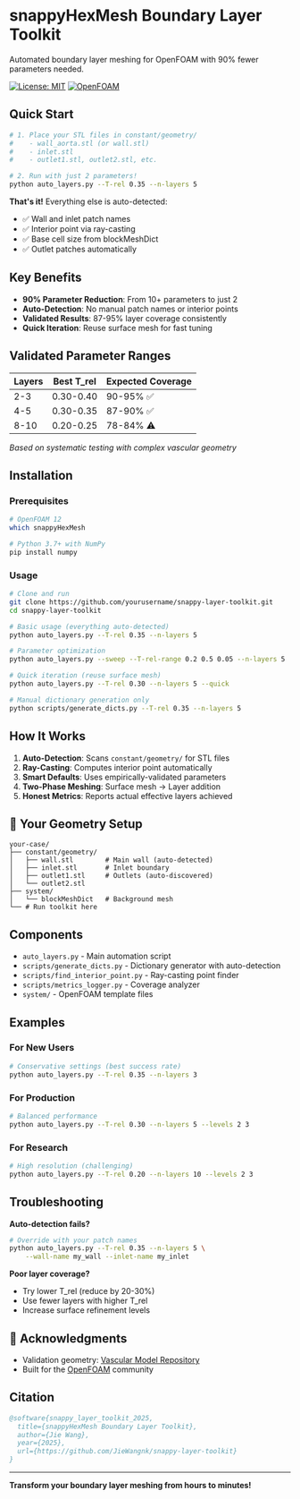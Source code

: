 # snappyHexMesh Boundary Layer Toolkit

Automated boundary layer meshing for OpenFOAM with 90% fewer parameters needed.

[![License: MIT](https://img.shields.io/badge/License-MIT-yellow.svg)](https://opensource.org/licenses/MIT)
[![OpenFOAM](https://img.shields.io/badge/OpenFOAM-12-blue.svg)](https://openfoam.org/)

## Quick Start

```bash
# 1. Place your STL files in constant/geometry/
#    - wall_aorta.stl (or wall.stl) 
#    - inlet.stl
#    - outlet1.stl, outlet2.stl, etc.

# 2. Run with just 2 parameters!
python auto_layers.py --T-rel 0.35 --n-layers 5
```

**That's it!** Everything else is auto-detected:
- ✅ Wall and inlet patch names
- ✅ Interior point via ray-casting
- ✅ Base cell size from blockMeshDict  
- ✅ Outlet patches automatically

##  Key Benefits

- **90% Parameter Reduction**: From 10+ parameters to just 2
- **Auto-Detection**: No manual patch names or interior points
- **Validated Results**: 87-95% layer coverage consistently
- **Quick Iteration**: Reuse surface mesh for fast tuning

##  Validated Parameter Ranges

| Layers | Best T_rel | Expected Coverage |
|--------|------------|-------------------|
| 2-3    | 0.30-0.40  | 90-95% ✅        |
| 4-5    | 0.30-0.35  | 87-90% ✅        |
| 8-10   | 0.20-0.25  | 78-84% ⚠️        |

*Based on systematic testing with complex vascular geometry*

##  Installation

### Prerequisites
```bash
# OpenFOAM 12
which snappyHexMesh

# Python 3.7+ with NumPy
pip install numpy
```

### Usage
```bash
# Clone and run
git clone https://github.com/yourusername/snappy-layer-toolkit.git
cd snappy-layer-toolkit

# Basic usage (everything auto-detected)
python auto_layers.py --T-rel 0.35 --n-layers 5

# Parameter optimization
python auto_layers.py --sweep --T-rel-range 0.2 0.5 0.05 --n-layers 5

# Quick iteration (reuse surface mesh)
python auto_layers.py --T-rel 0.30 --n-layers 5 --quick

# Manual dictionary generation only
python scripts/generate_dicts.py --T-rel 0.35 --n-layers 5
```

##  How It Works

1. **Auto-Detection**: Scans `constant/geometry/` for STL files
2. **Ray-Casting**: Computes interior point automatically  
3. **Smart Defaults**: Uses empirically-validated parameters
4. **Two-Phase Meshing**: Surface mesh → Layer addition
5. **Honest Metrics**: Reports actual effective layers achieved

## 📁 Your Geometry Setup

```
your-case/
├── constant/geometry/
│   ├── wall.stl        # Main wall (auto-detected)
│   ├── inlet.stl       # Inlet boundary  
│   ├── outlet1.stl     # Outlets (auto-discovered)
│   └── outlet2.stl
├── system/
│   └── blockMeshDict   # Background mesh
└── # Run toolkit here
```

## Components

- `auto_layers.py` - Main automation script
- `scripts/generate_dicts.py` - Dictionary generator with auto-detection
- `scripts/find_interior_point.py` - Ray-casting point finder
- `scripts/metrics_logger.py` - Coverage analyzer
- `system/` - OpenFOAM template files

## Examples

### For New Users
```bash
# Conservative settings (best success rate)
python auto_layers.py --T-rel 0.35 --n-layers 3
```

### For Production
```bash
# Balanced performance
python auto_layers.py --T-rel 0.30 --n-layers 5 --levels 2 3
```

### For Research  
```bash
# High resolution (challenging)
python auto_layers.py --T-rel 0.20 --n-layers 10 --levels 2 3
```

##  Troubleshooting

**Auto-detection fails?**
```bash
# Override with your patch names
python auto_layers.py --T-rel 0.35 --n-layers 5 \
    --wall-name my_wall --inlet-name my_inlet
```

**Poor layer coverage?**
- Try lower T_rel (reduce by 20-30%)
- Use fewer layers with higher T_rel
- Increase surface refinement levels


## 🙏 Acknowledgments

- Validation geometry: [Vascular Model Repository](https://www.vascularmodel.com/)
- Built for the [OpenFOAM](https://openfoam.org/) community

## Citation

```bibtex
@software{snappy_layer_toolkit_2025,
  title={snappyHexMesh Boundary Layer Toolkit},
  author={Jie Wang}, 
  year={2025},
  url={https://github.com/JieWangnk/snappy-layer-toolkit}
}
```

---
**Transform your boundary layer meshing from hours to minutes!** 
